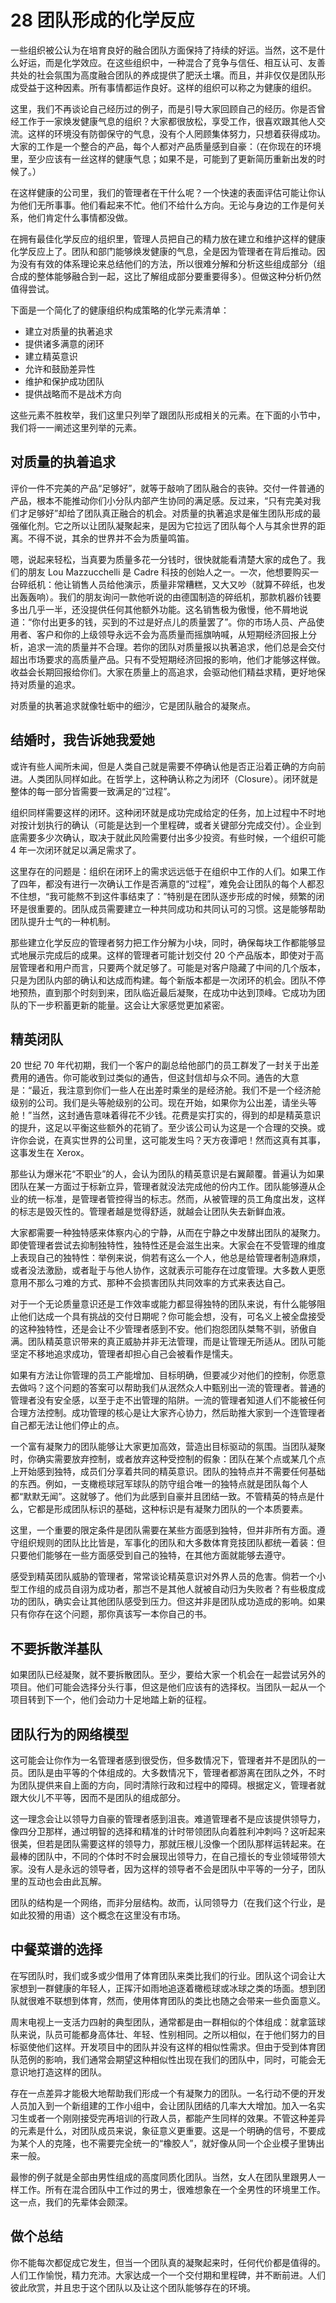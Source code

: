# 28 团队形成的化学反应

一些组织被公认为在培育良好的融合团队方面保持了持续的好运。当然，这不是什么好运，而是化学效应。在这些组织中，一种混合了竞争与信任、相互认可、友善共处的社会氛围为高度融合团队的养成提供了肥沃土壤。而且，并非仅仅是团队形成受益于这种因素。所有事情都运作良好。这样的组织可以称之为健康的组织。

这里，我们不再谈论自己经历过的例子，而是引导大家回顾自己的经历。你是否曾经工作于一家焕发健康气息的组织？大家都很放松，享受工作，很喜欢跟其他人交流。这样的环境没有防御保守的气息，没有个人罔顾集体努力，只想着获得成功。大家的工作是一个整合的产品，每个人都对产品质量感到自豪：（在你现在的环境里，至少应该有一丝这样的健康气息；如果不是，可能到了更新简历重新出发的时候了。）

在这样健康的公司里，我们的管理者在干什么呢？一个快速的表面评估可能让你认为他们无所事事。他们看起来不忙。他们不给什么方向。无论与身边的工作是何关系，他们肯定什么事情都没做。

在拥有最佳化学反应的组织里，管理人员把自己的精力放在建立和维护这样的健康化学反应上了。团队和部门能够焕发健康的气息，全是因为管理者在背后推动。因为没有有效的体系理论来总结他们的方法，所以很难分解和分析这些组成部分（组合成的整体能够融合到一起，这比了解组成部分要重要得多）。但做这种分析仍然值得尝试。

下面是一个简化了的健康组织构成策略的化学元素清单：

- 建立对质量的执著追求
- 提供诸多满意的闭环
- 建立精英意识
- 允许和鼓励差异性
- 维护和保护成功团队
- 提供战略而不是战术方向

这些元素不胜枚举，我们这里只列举了跟团队形成相关的元素。在下面的小节中，我们将一一阐述这里列举的元素。

## 对质量的执着追求

评价一件不完美的产品“足够好”，就等于敲响了团队融合的丧钟。交付一件普通的产品，根本不能推动你们小分队内部产生协同的满足感。反过来，“只有完美对我们才足够好”却给了团队真正融合的机会。对质量的执著追求是催生团队形成的最强催化剂。它之所以让团队凝聚起来，是因为它拉远了团队每个人与其余世界的距离。不得不说，其余的世界并不会为质量鸣笛。

嗯，说起来轻松，当真要为质量多花一分钱时，很快就能看清楚大家的成色了。我们的朋友 Lou Mazzucchelli 是 Cadre 科技的创始人之一。一次，他想要购买一台碎纸机：他让销售人员给他演示，质量非常糟糕，又大又吵（就算不碎纸，也发出轰轰响）。我们的朋友询问一款他听说的由德国制造的碎纸机，那款机器价钱要多出几乎一半，还没提供任何其他额外功能。这名销售极为傲慢，他不屑地说道：“你付出更多的钱，买到的不过是好点儿的质量罢了”。你的市场人员、产品使用者、客户和你的上级领导永远不会为高质量而摇旗呐喊，从短期经济回报上分析，追求一流的质量并不合理。若你的团队对质量报以执著追求，他们总是会交付超出市场要求的高质量产品。只有不受短期经济回报的影响，他们才能够这样做。收益会长期回报给你们。大家在质量上的高追求，会驱动他们精益求精，更好地保持对质量的追求。

对质量的执著追求就像牡蛎中的细沙，它是团队融合的凝聚点。

## 结婚时，我告诉她我爱她

或许有些人闻所未闻，但是人类自己就是需要不停确认他是否正沿着正确的方向前进。人类团队同样如此。在哲学上，这种确认称之为闭环（Closure）。闭环就是整体的每一部分皆需要一致满足的“过程”。

组织同样需要这样的闭环。这种闭环就是成功完成给定的任务，加上过程中不时地对按计划执行的确认（可能是达到一个里程碑，或者关键部分完成交付）。企业到底需要多少次确认，取决于就此风险需要付出多少投资。有些时候，一个组织可能 4 年一次闭环就足以满足需求了。

这里存在的问题是：组织在闭环上的需求远远低于在组织中工作的人们。如果工作了四年，都没有进行一次确认工作是否满意的“过程”，难免会让团队的每个人都忍不住想，“我可能熬不到这件事结束了：”特别是在团队逐步形成的时候，频繁的闭环是很重要的。团队成员需要建立一种共同成功和共同认可的习惯。这是能够帮助团队提升士气的一种机制。

那些建立化学反应的管理者努力把工作分解为小块，同时，确保每块工作都能够显式地展示完成后的成果。这样的管理者可能计划交付 20 个产品版本，即使对于高层管理者和用户而言，只要两个就足够了。可能是对客户隐藏了中间的几个版本，只是为团队内部的确认和达成而构建。每个新版本都是一次闭环的机会。团队不停地预热，直到那个时刻到来，团队临近最后凝聚，在成功中达到顶峰。它成功为团队的下一步积蓄更新的能量。这会让大家感觉更加紧密。

## 精英闭队

20 世纪 70 年代初期，我们一个客户的副总给他部门的员工群发了一封关于出差费用的通告。你可能收到过类似的通告，但这封信却与众不同。通告的大意是：“最近，我注意到你们一些人在出差时乘坐的是经济舱。我们不是一个经济舱级别的公司。我们是头等舱级别的公司。现在开始，如果你为公出差，请坐头等舱！”当然，这封通告意味着得花不少钱。花费是实打实的，得到的却是精英意识的提升，这足以平衡这些额外的花销了。至少该公司认为这是一个合理的交换。或许你会说，在真实世界的公司里，这可能发生吗？天方夜谭吧！然而这真有其事，这事发生在 Xerox。

那些认为爆米花“不职业”的人，会认为团队的精英意识是右翼颠覆。普遍认为如果团队在某一方面过于标新立异，管理者就没法完成他的份内工作。团队能够遵从企业的统一标准，是管理者管控得当的标志。然而，从被管理的员工角度出发，这样的标志是毁灭性的。管理者越是觉得舒适，就越会让团队失去新鲜血液。

大家都需要一种独特感来体察内心的宁静，从而在宁静之中发酵出团队的凝聚力。即使管理者尝试去抑制独特性，独特性还是会滋生出来。大家会在不受管理的维度上表现自己的独特性：举例来说，倘若有这么一个人，他总是给管理者制造麻烦，或者没法激励，或者耻于与他人协作，这就表示可能存在过度管理。大多数人更愿意用不那么刁难的方式、那种不会损害团队共同效率的方式来表达自己。

对于一个无论质量意识还是工作效率或能力都显得独特的团队来说，有什么能够阻止他们达成一个具有挑战的交付日期呢？你可能会想，没有，可名义上被全盘接受的这种独特性，还是会让不少管理者感到不安。他们抱怨团队桀骜不驯，骄傲自满。团队精英意识带来的真正威胁并非无法管理，而是让管理无所适从。团队可能坚定不移地追求成功，管理者却担心自己会被看作是懦夫。

如果有方法让你管理的员工产能增加、目标明确，但要减少对他们的控制，你愿意去做吗？这个问题的答案可以帮助我们从泯然众人中甄别出一流的管理者。普通的管理者没有安全感，以至于走不出管理的陷阱。一流的管理者知道人们不能被任何合理方法控制。成功管理的核心是让大家齐心协力，然后助推大家到一个连管理者自己都无法让他们停止的点。

一个富有凝聚力的团队能够让大家更加高效，营造出目标驱动的氛围。当团队凝聚时，你确实需要放弃控制，或者放弃这种受控制的假象：团队在某个点或某几个点上开始感到独特，成员们分享着共同的精英意识。团队的独特点并不需要任何基础的东西。例如，一支橄榄球冠军球队的防守组合唯一的独特点就是团队每个人都“默默无闻”。这就够了。他们为此感到自豪并且团结一致。不管精英的特点是什么，它都是形成团队标识的基础，这种标识是有凝聚力团队的一个本质要素。

这里，一个重要的限定条件是团队需要在某些方面感到独特，但并非所有方面。遵守组织规则的团队比比皆是，军事化的团队和大多数体育竞技团队都统一着装：但只要他们能够在一些方面感受到自己的独特，在其他方面就能够去遵守。

感受到精英团队威胁的管理者，常常谈论精英意识对外界人员的危害。倘若一个小型工作组的成员自诩为成功者，那岂不是其他人就被自动归为失败者？有些极度成功的团队，确实会让其他团队感受到压力。但这并非是团队成功造成的影响。如果只有你存在这个问题，那你真该写一本你自己的书。

## 不要拆散洋基队

如果团队已经凝聚，就不要拆散团队。至少，要给大家一个机会在一起尝试另外的项目。他们可能会选择分头行事，但这是他们应该有的选择权。当团队一起从一个项目转到下一个，他们会动力十足地踏上新的征程。

## 团队行为的网络模型

这可能会让你作为一名管理者感到很受伤，但多数情况下，管理者并不是团队的一员。团队是由平等的个体组成的。大多数情况下，管理者都游离在团队之外，不时为团队提供来自上面的方向，同时清除行政和过程中的障碍。根据定义，管理者就跟大伙儿不平等，因而不是团队的组成部分。

这一理念会让以领导力自豪的管理者感到沮丧。难道管理者不是应该提供领导力，像四分卫那样，通过明智的选择和精准的计时带领团队向着胜利冲刺吗？这听起来很美，但若是团队需要这样的领导力，那就压根儿没像一个团队那样运转起来。在最棒的团队中，不同的个体时不时会展现出领导力，在自己擅长的专业领域带领大家。没有人是永远的领导者，因为这样的领导者不会是团队中平等的一分子，团队里的互动也会由此瓦解。

团队的结构是一个网络，而非分层结构。故而，认同领导力（在我们这个行业，是如此狡猾的用语）这个概念在这里没有市场。

## 中餐菜谱的选择

在写团队时，我们或多或少借用了体育团队来类比我们的行业。团队这个词会让大家想到一群健康的年轻人，正挥汗如雨地追逐着橄榄球或冰球之类的场面。想到团队就很难不联想到体育，然而，使用体育团队的类比也随之会带来一些负面意义。

周末电视上一支活力四射的典型团队，通常都是由一群相似的个体组成：就拿篮球队来说，队员可能都身高体壮、年轻、性别相同。之所以相似，在于他们努力的目标驱使他们这样。开发项目中的团队并没有这样的相似性需求。但由于受到体育团队范例的影响，我们通常会期望这种相似性出现在我们的团队中，同时，可能会无意识地打造这样的团队。

存在一点差异才能极大地帮助我们形成一个有凝聚力的团队。一名行动不便的开发人员加入到一个新组建的工作小组中，会让团队团结的几率大大增加。加入一名实习生或者一个刚刚接受完再培训的行政人员，都能产生同样的效果。不管这种差异的元素是什么，对团队成员来说，象征意义更重要。这是一个明确的信号，不要成为某个人的克隆，也不需要完全统一的“橡胶人”，就好像从同一个企业模子里铸出来一般。

最惨的例子就是全部由男性组成的高度同质化团队。当然，女人在团队里跟男人一样工作。所有在混合团队中工作过的男士，很难想象在一个全男性的环境里工作。这一点，我们的先辈体会颇深。

## 做个总结

你不能每次都促成它发生，但当一个团队真的凝聚起来时，任何代价都是值得的。人们工作愉悦，精力充沛。大家达成一个一个交付期和里程碑，并不断前进。人们彼此欣赏，并且忠于这个团队以及让这个团队能够存在的环境。
